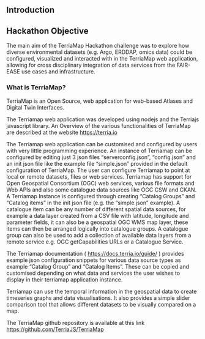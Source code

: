 ## Introduction

## Hackathon Objective 

The main aim of the TerriaMap Hackathon challenge was to explore how
diverse environmental datasets (e.g. Argo, ERDDAP, omics data) could be
configured, visualized and interacted with in the TerriaMap web
application, allowing for cross disciplinary integration of data
services from the FAIR-EASE use cases and infrastructure.

### What is TerriaMap?

TerriaMap is an Open Source, web application for web-based Atlases and
Digital Twin Interfaces.

The Terriamap web application was developed using nodejs and the
Terriajs javascript library. An Overview of the various functionalities
of TerriaMap are described at the website <https://terria.io>

The Terriamap web application can be customised and configured by users
with very little programming experience. An instance of Terriamap can be
configured by editing just 3 json files “serverconfig.json”,
“config.json” and an init json file like the example file “simple.json”
provided in the default configuration of TerriaMap. The user can
configure Terriamap to point at local or remote datasets, files or web
services. Terriamap has support for Open Geospatial Consortium (OGC) web
services, various file formats and Web APIs and also some catalogue data
sources like OGC CSW and CKAN. A Terriamap Instance is configured
through creating “Catalog Groups” and “Catalog items” in the init
json file (e.g. the “simple.json” example). A catalogue item can be any
number of different spatial data sources, for example a data layer
created from a CSV file with latitude, longitude and parameter fields,
it can also be a geospatial OGC WMS map layer, these items can then be
arranged logically into catalogue groups. A catalogue group can also be
used to add a collection of available data layers from a remote service
e.g. OGC getCapabilities URLs or a Catalogue Service.

The Terriamap documentation ( <https://docs.terria.io/guide/> ) provides
example json configuration snippets for various data source types as
example “Catalog Group” and “Catalog Items”. These can be copied and
customised depending on what data and services the user wishes to
display in their terriamap application instance.

Terriamap can use the temporal information in the geospatial data to
create timeseries graphs and data visualisations. It also provides a
simple slider comparison tool that allows different datasets to be
visually compared on a map.

The TerriaMap github repository is available at this link
<https://github.com/TerriaJS/TerriaMap>
